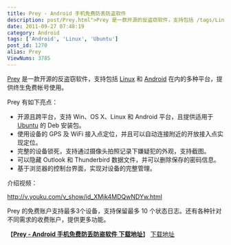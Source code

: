 ```yaml
---
title: Prey - Android 手机免费防丢防盗软件
description: post/Prey.html">Prey 是一款开源的反盗窃软件，支持包括 /tags/Linux">Linux 和 /tags/Android">Android 在内的多种平台，提供终生免费帐号使用。Prey有如下亮点：……
date: 2011-09-27 07:48:19
category: Android
tags: ['Android', 'Linux', 'Ubuntu']
post_id: 1270
alias: Prey
ViewNums: 3785
---
```


[Prey](/blog/prey) 是一款开源的反盗窃软件，支持包括 [Linux](/tags/Linux) 和 [Android](/tags/Android) 在内的多种平台，提供终生免费帐号使用。

Prey 有如下亮点：

* 开源且跨平台，支持 Win、OS X、Linux 和 Android 平台，且提供适用于 [Ubuntu](/tags/Ubuntu) 的 Deb 安装包。
* 使用设备的 GPS 及 WiFi 接入点定位，并且可以自动连接附近的开放接入点实现定位。
* 完整的设备锁死，支持通过摄像头拍照记录下嫌疑犯的外观，支持截图。
* 可以隐藏 Outlook 和 Thunderbird 数据文件，并可以删除保存的密码信息。
* 基于浏览器的控制台界面，实现对设备的完整管理。

介绍视频：

<http://v.youku.com/v_show/id_XMjk4MDQwNDYw.html>

Prey 的免费账户支持最多3个设备，支持保留最多 10 个状态日志。还有各种针对不同需求的收费账户，提供更多功能。

【[**Prey - Android 手机免费防丢防盗软件 下载地址**](/blog/prey)】
[下载地址](http://preyproject.com/)

